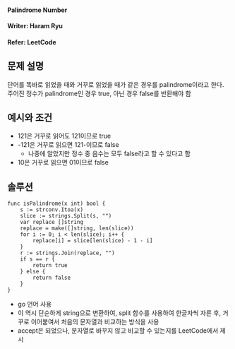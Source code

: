 #### Palindrome Number
#### Writer: Haram Ryu
#### Refer: LeetCode

## 문제 설명
단어를 똑바로 읽었을 때와 거꾸로 읽었을 때가 같은 경우를 palindrome이라고 한다. 주어진 정수가 palindrome인 경우 true, 아닌 경우 false를 반환해야 함

## 예시와 조건
- 121은 거꾸로 읽어도 121이므로 true
- -121은 거꾸로 읽으면 121-이므로 false
    - 나중에 알았지만 정수 중 음수는 모두 false라고 할 수 있다고 함
- 10은 거꾸로 읽으면 01이므로 false

## 솔루션
```
func isPalindrome(x int) bool {
    s := strconv.Itoa(x)
    slice := strings.Split(s, "")
    var replace []string
    replace = make([]string, len(slice))
    for i := 0; i < len(slice); i++ {
        replace[i] = slice[len(slice) - 1 - i]
    }
    r := strings.Join(replace, "")
    if s == r {
        return true
    } else {
        return false
    }
}
```
- go 언어 사용
- 이 역시 단순하게 string으로 변환하여, split 함수를 사용하여 한글자씩 자른 후, 거꾸로 이어붙여서 처음의 문자열과 비교하는 방식을 사용
- accept은 되었으나, 문자열로 바꾸지 않고 비교할 수 있는지를 LeetCode에서 제시
